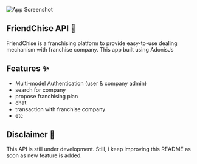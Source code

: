 ![App Screenshot](https://res.cloudinary.com/adonisjs/image/upload/q_100/v1558612869/adonis-readme_zscycu.jpg)

## FriendChise API 📝  
FriendChise is a franchising platform to provide easy-to-use dealing mechanism with franchise company. This app built using AdonisJs

## Features ✨
- Multi-model Authentication (user & company admin)
- search for company
- propose franchising plan
- chat
- transaction with franchise company
- etc
    
## Disclaimer 🙂
This API is still under development. Still, i keep improving this README as soon as new feature is added.
